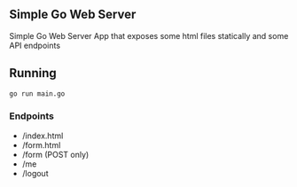 ## Simple Go Web Server

Simple Go Web Server App that exposes some html files statically and some API endpoints

## Running

```bash
go run main.go
```

### Endpoints 

- /index.html 
- /form.html 
- /form (POST only)
- /me
- /logout